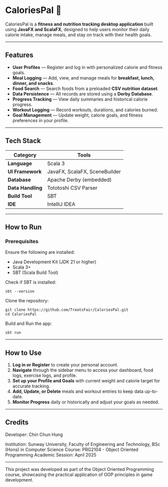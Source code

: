 # CaloriesPal 🥗 

CaloriesPal is a **fitness and nutrition tracking desktop application** built using **JavaFX and ScalaFX**, designed to help users monitor their daily calorie intake, manage meals, and stay on track with their health goals.


---

## Features
- **User Profiles** — Register and log in with personalized calorie and fitness goals.  
- **Meal Logging** — Add, view, and manage meals for **breakfast, lunch, dinner, and snacks**.  
- **Food Search** — Search foods from a preloaded **CSV nutrition dataset**.  
- **Data Persistence** — All records are stored using a **Derby Database**.  
- **Progress Tracking** — View daily summaries and historical calorie progress.  
- **Workout Logging** — Record workouts, durations, and calories burned.  
- **Goal Management** — Update weight, calorie goals, and fitness preferences in your profile.  

---

## Tech Stack
| Category | Tools |
|-----------|-------|
| **Language** | Scala 3|
| **UI Framework** | JavaFX, ScalaFX, SceneBuilder |
| **Database** | Apache Derby (embedded) |
| **Data Handling** | Tototoshi CSV Parser |
| **Build Tool** | SBT |
| **IDE** | IntelliJ IDEA |

---
## How to Run
### Prerequisites
Ensure the following are installed:
- Java Development Kit (JDK 21 or higher)  
- Scala 3+  
- SBT (Scala Build Tool)

Check if SBT is installed:
```
sbt --version
```
Clone the repository:
```
git clone https://github.com/TreatsFair/CaloriesPal.git
cd CaloriesPal
```
Build and Run the app:
```
sbt run
```
---

## How to Use
1. **Log in or Register** to create your personal account.  
2. **Navigate** through the sidebar menu to access your dashboard, food logs, exercise logs, and profile.  
3. **Set up your Profile and Goals** with current weight and calorie target for accurate tracking.  
4. **Add, Update, or Delete** meals and workout entries to keep data up-to-date.  
5. **Monitor Progress** daily or historically and adjust your goals as needed.  

---

## Credits
Developer: Chin Chun Hung

Institution: Sunway University, Faculty of Engineering and Technology, BSc (Hons) in Computer Science
Course: PRG2104 - Object Oriented Programming
Academic Session: April 2025

---

This project was developed as part of the Object Oriented Programming course, showcasing the practical application of OOP principles in game development.
